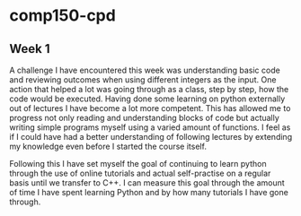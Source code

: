 # comp150-cpd

## Week 1

A challenge I have encountered this week was understanding basic code and reviewing outcomes when using different integers as the input. One action that helped a lot was going through as a class, step by step, how the code would be executed. Having done some learning on python externally out of lectures I have become a lot more competent. This has allowed me to progress not only reading and understanding blocks of code but actually writing simple programs myself using a varied amount of functions. I feel as if I could have had a better understanding of following lectures by extending my knowledge even before I started the course itself. 

Following this I have set myself the goal of continuing to learn python through the use of online tutorials and actual self-practise on a regular basis until we transfer to C++. I can measure this goal through the amount of time I have spent learning Python and by how many tutorials I have gone through.

